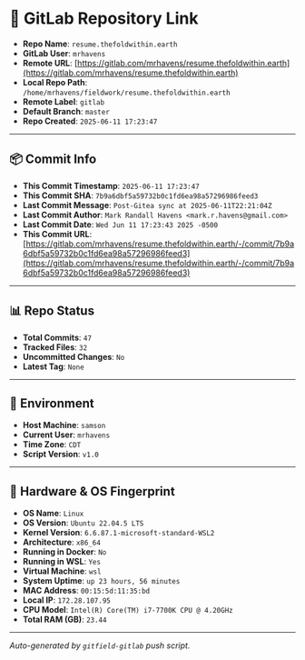 # 🔗 GitLab Repository Link

- **Repo Name**: `resume.thefoldwithin.earth`
- **GitLab User**: `mrhavens`
- **Remote URL**: [https://gitlab.com/mrhavens/resume.thefoldwithin.earth](https://gitlab.com/mrhavens/resume.thefoldwithin.earth)
- **Local Repo Path**: `/home/mrhavens/fieldwork/resume.thefoldwithin.earth`
- **Remote Label**: `gitlab`
- **Default Branch**: `master`
- **Repo Created**: `2025-06-11 17:23:47`

---

## 📦 Commit Info

- **This Commit Timestamp**: `2025-06-11 17:23:47`
- **This Commit SHA**: `7b9a6dbf5a59732b0c1fd6ea98a57296986feed3`
- **Last Commit Message**: `Post-Gitea sync at 2025-06-11T22:21:04Z`
- **Last Commit Author**: `Mark Randall Havens <mark.r.havens@gmail.com>`
- **Last Commit Date**: `Wed Jun 11 17:23:43 2025 -0500`
- **This Commit URL**: [https://gitlab.com/mrhavens/resume.thefoldwithin.earth/-/commit/7b9a6dbf5a59732b0c1fd6ea98a57296986feed3](https://gitlab.com/mrhavens/resume.thefoldwithin.earth/-/commit/7b9a6dbf5a59732b0c1fd6ea98a57296986feed3)

---

## 📊 Repo Status

- **Total Commits**: `47`
- **Tracked Files**: `32`
- **Uncommitted Changes**: `No`
- **Latest Tag**: `None`

---

## 🧽 Environment

- **Host Machine**: `samson`
- **Current User**: `mrhavens`
- **Time Zone**: `CDT`
- **Script Version**: `v1.0`

---

## 🧬 Hardware & OS Fingerprint

- **OS Name**: `Linux`
- **OS Version**: `Ubuntu 22.04.5 LTS`
- **Kernel Version**: `6.6.87.1-microsoft-standard-WSL2`
- **Architecture**: `x86_64`
- **Running in Docker**: `No`
- **Running in WSL**: `Yes`
- **Virtual Machine**: `wsl`
- **System Uptime**: `up 23 hours, 56 minutes`
- **MAC Address**: `00:15:5d:11:35:bd`
- **Local IP**: `172.28.107.95`
- **CPU Model**: `Intel(R) Core(TM) i7-7700K CPU @ 4.20GHz`
- **Total RAM (GB)**: `23.44`

---

_Auto-generated by `gitfield-gitlab` push script._

